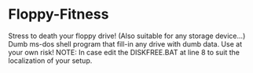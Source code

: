 # Floppy-Fitness
Stress to death your floppy drive! (Also suitable for any storage device...)
Dumb ms-dos shell program that fill-in any drive with dumb data.
Use at your own risk!
NOTE: In case edit the DISKFREE.BAT at line 8 to suit the localization of your setup.

